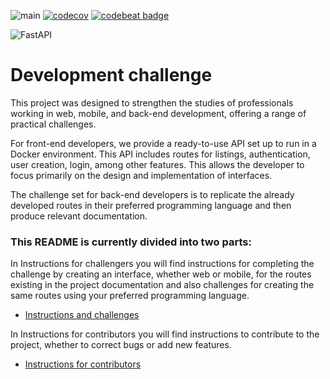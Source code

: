 ![main](https://github.com/micheltlutz/dev-challenge/actions/workflows/python-tests.yml/badge.svg?branch=main)
[![codecov](https://codecov.io/gh/micheltlutz/dev-challenge/graph/badge.svg?token=UvaQd65VVD)](https://codecov.io/gh/micheltlutz/dev-challenge)
[![codebeat badge](https://codebeat.co/badges/7a32bbcb-c4da-48c2-b2f1-9118b3e6a37f)](https://codebeat.co/projects/github-com-micheltlutz-dev-challenge-main)


![FastAPI](https://img.shields.io/badge/FastAPI-005571?style=for-the-badge&logo=fastapi)

# Development challenge

This project was designed to strengthen the studies of professionals working in web, mobile, and back-end development, offering a range of practical challenges.

For front-end developers, we provide a ready-to-use API set up to run in a Docker environment. This API includes routes for listings, authentication, user creation, login, among other features. This allows the developer to focus primarily on the design and implementation of interfaces.

The challenge set for back-end developers is to replicate the already developed routes in their preferred programming language and then produce relevant documentation.


### This **README** is currently divided into two parts:

In Instructions for challengers you will find instructions for completing the challenge by creating an interface, whether web or mobile, for the routes existing in the project documentation and also challenges for creating the same routes using your preferred programming language.
- [Instructions and challenges](readme_files/challenged.md)

In Instructions for contributors you will find instructions to contribute to the project, whether to correct bugs or add new features.
- [Instructions for contributors](readme_files/contributors.md)
